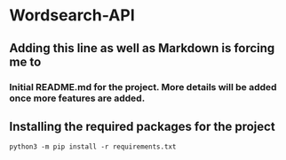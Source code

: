 # Wordsearch-API

## Adding this line as well as Markdown is forcing me to

### Initial README.md for the project. More details will be added once more features are added.

## Installing the required packages for the project

``` python3 -m pip install -r requirements.txt ```
